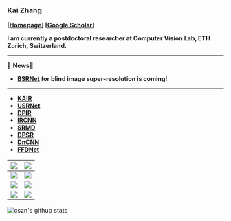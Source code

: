 ### Kai Zhang
**[[Homepage](https://cszn.github.io/)] [[Google Scholar](https://scholar.google.com.hk/citations?user=0RycFIIAAAAJ)]**

**I am currently a postdoctoral researcher at Computer Vision Lab, ETH Zurich, Switzerland.**


<!--
**cszn/cszn** is a ✨ _special_ ✨ repository because its `README.md` (this file) appears on your GitHub profile.

Here are some ideas to get you started:

- 🔭 I’m currently working on ...
- 🌱 I’m currently learning ...
- 👯 I’m looking to collaborate on ...
- 🤔 I’m looking for help with ...
- 💬 Ask me about ...
- 📫 How to reach me: ...
- 😄 Pronouns: ...
- ⚡ Fun fact: ...
-->

------------

🌱 **News**🌱 
- **[BSRNet](https://github.com/cszn/BSRNet) for blind image super-resolution is coming!**

------------

- **[KAIR](https://github.com/cszn/KAIR)**
- **[USRNet](https://github.com/cszn/USRNet)**
- **[DPIR](https://github.com/cszn/DPIR)**
- **[IRCNN](https://github.com/cszn/IRCNN)**
- **[SRMD](https://github.com/cszn/SRMD)**
- **[DPSR](https://github.com/cszn/DPSR)**
- **[DnCNN](https://github.com/cszn/DnCNN)**
- **[FFDNet](https://github.com/cszn/FFDNet)**


| ![](https://github-readme-stats.vercel.app/api/pin/?username=cszn&repo=KAIR&cache_seconds=86400&theme=default) | ![](https://github-readme-stats.vercel.app/api/pin/?username=cszn&repo=BSRNet&cache_seconds=86400&theme=default) | 
| :--: | :--: |
| ![](https://github-readme-stats.vercel.app/api/pin/?username=cszn&repo=USRNet&cache_seconds=86400&theme=default) | ![](https://github-readme-stats.vercel.app/api/pin/?username=cszn&repo=DPIR&cache_seconds=86400&theme=default) | 
| ![](https://github-readme-stats.vercel.app/api/pin/?username=cszn&repo=IRCNN&cache_seconds=86400&theme=default) | ![](https://github-readme-stats.vercel.app/api/pin/?username=cszn&repo=SRMD&cache_seconds=86400&theme=default) | 
| ![](https://github-readme-stats.vercel.app/api/pin/?username=cszn&repo=DnCNN&cache_seconds=86400&theme=default) | ![](https://github-readme-stats.vercel.app/api/pin/?username=cszn&repo=FFDNet&cache_seconds=86400&theme=default) | 




![cszn's github stats](https://github-readme-stats.vercel.app/api?username=cszn&show_icons=false&count_private=true&hide=contribs,issues,prs&layout=compact)




